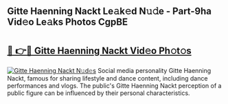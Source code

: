 ## Gitte Haenning Nackt Le𝚊k𝚎d N𝚞𝚍e - Part-9ha Vid𝚎o Le𝚊ks Photos CgpBE

# <h2><a href="http://fb8v5jx.evod.top/?m=Gitte+Haenning+Nackt">🔗 👉🔴 Gitte Haenning Nackt Vid𝚎o Ph𝚘t𝚘s</a></h2>

[![Gitte Haenning Nackt N𝚞d𝚎s](https://i.imgur.com/8V9OHl7.gif)](http://fb8v5jx.evod.top/?m=Gitte+Haenning+Nackt)
Social media personality Gitte Haenning Nackt, famous for sharing lifestyle and dance content, including dance performances and vlogs. The public's Gitte Haenning Nackt perception of a public figure can be influenced by their personal characteristics. 
